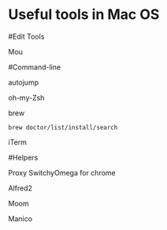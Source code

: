 Useful tools in Mac OS
========

#Edit Tools

Mou


#Command-line

autojump

oh-my-Zsh

brew

	brew doctor/list/install/search


iTerm



#Helpers

Proxy SwitchyOmega for chrome

Alfred2

Moom

Manico
